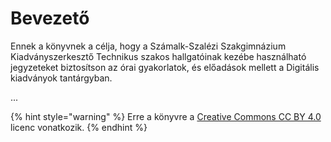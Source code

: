 # Bevezető

Ennek a könyvnek a célja, hogy a Számalk-Szalézi Szakgimnázium Kiadványszerkesztő Technikus szakos hallgatóinak kezébe használható jegyzeteket biztosítson az órai gyakorlatok, és előadások mellett a Digitális kiadványok tantárgyban.

...

{% hint style="warning" %}
Erre a könyvre a [Creative Commons CC BY 4.0](https://creativecommons.org/licenses/by/4.0/deed.hu) licenc vonatkozik.
{% endhint %}



